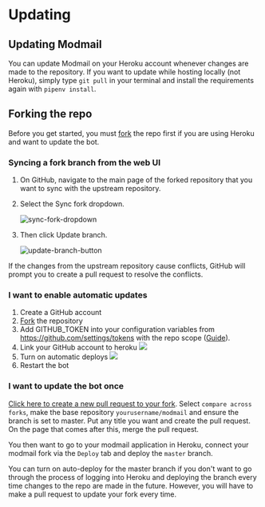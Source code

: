 # Updating

## Updating Modmail

You can update Modmail on your Heroku account whenever changes are made to the repository. If you want to update while hosting locally (not Heroku), simply type `git pull` in your terminal and install the requirements again with `pipenv install`.

## Forking the repo

Before you get started, you must [fork](https://github.com/kyb3r/modmail/fork) the repo first if you are using Heroku and want to update the bot.

### Syncing a fork branch from the web UI

1. On GitHub, navigate to the main page of the forked repository that you want to sync with the upstream repository.
2.  Select the Sync fork dropdown.

    ![sync-fork-dropdown](https://user-images.githubusercontent.com/70805800/194696934-5333af5d-165e-4873-b5b7-bd01f0461185.png)
3.  Then click Update branch.

    ![update-branch-button](https://user-images.githubusercontent.com/70805800/194696947-68891d50-a624-4901-a03d-e49564852a23.png)

If the changes from the upstream repository cause conflicts, GitHub will prompt you to create a pull request to resolve the conflicts.

### I want to enable automatic updates

1. Create a GitHub account
2. [Fork](https://github.com/kyb3r/modmail/fork) the repository
3. Add GITHUB\_TOKEN into your configuration variables from https://github.com/settings/tokens with the repo scope ([Guide](https://github.com/kyb3r/modmail/wiki/Installation-\(cont.\)#4-how-to-obtain-your-github\_token---required-for-the-update-command-)).
4. Link your GitHub account to heroku ![](https://i.imgur.com/qjWraS0.png)
5. Turn on automatic deploys ![](https://i.imgur.com/jgUVl7f.png)
6. Restart the bot

### I want to update the bot once

[Click here to create a new pull request to your fork](https://github.com/kyb3r/modmail/pull/new/master). Select `compare across forks`, make the base repository `yourusername/modmail` and ensure the branch is set to master. Put any title you want and create the pull request. On the page that comes after this, merge the pull request.

You then want to go to your modmail application in Heroku, connect your modmail fork via the `Deploy` tab and deploy the `master` branch.

You can turn on auto-deploy for the master branch if you don't want to go through the process of logging into Heroku and deploying the branch every time changes to the repo are made in the future. However, you will have to make a pull request to update your fork every time.

